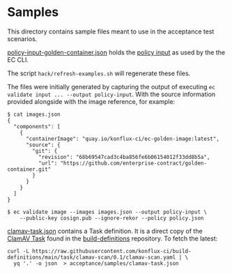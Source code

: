 # Samples

This directory contains sample files meant to use in the acceptance test scenarios.

[policy-input-golden-container.json](./policy-input-golden-container.json) holds the
[policy input](https://conforma.dev/docs/ec-cli/main/policy_input.html) as used by the
the EC CLI.

The script `hack/refresh-examples.sh` will regenerate these files.

The files were initially generated by capturing the output of executing `ec validate input ... --output policy-input`.
With the source information provided alongside with the image reference, for example:

```text
$ cat images.json
{
  "components": [
    {
      "containerImage": "quay.io/konflux-ci/ec-golden-image:latest",
      "source": {
        "git": {
          "revision": "68b69547cad3c4ba856fe6b06154012f33dd8b5a",
          "url": "https://github.com/enterprise-contract/golden-container.git"
        }
      }
    }
  ]
}

$ ec validate image --images images.json --output policy-input \
    --public-key cosign.pub --ignore-rekor --policy policy.json
```

[clamav-task.json](./clamav-task.json) contains a Task definition. It is a direct copy of the
[ClamAV Task](https://github.com/konflux-ci/build-definitions/tree/main/task/clamav-scan)
found in the
[build-definitions](https://github.com/konflux-ci/build-definitions) repository. To fetch the
latest:

```text
curl -L https://raw.githubusercontent.com/konflux-ci/build-definitions/main/task/clamav-scan/0.1/clamav-scan.yaml | \
  yq '.' -o json  > acceptance/samples/clamav-task.json
```
